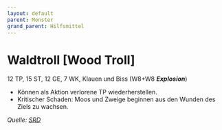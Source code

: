 ```yaml
---
layout: default
parent: Monster
grand_parent: Hilfsmittel
---
```


# Waldtroll [Wood Troll]
12 TP, 15 ST, 12 GE, 7 WK, Klauen und Biss (W8+W8 ***Explosion***)
- Können als Aktion verlorene TP wiederherstellen.
- Kritischer Schaden: Moos und Zweige beginnen aus den Wunden des Ziels zu wachsen.

*Quelle: [SRD](/cairn-srd#bestiarium)*
